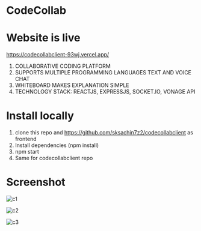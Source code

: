 # CodeCollab

# Website is live

https://codecollabclient-93wj.vercel.app/

1. COLLABORATIVE CODING PLATFORM
2. SUPPORTS MULTIPLE PROGRAMMING LANGUAGES
   TEXT AND VOICE CHAT
3. WHITEBOARD MAKES EXPLANATION SIMPLE
4. TECHNOLOGY STACK: REACTJS, EXPRESSJS, SOCKET.IO,
    VONAGE API

# Install locally

1. clone this repo and https://github.com/sksachin7z2/codecollabclient as frontend
2. Install dependencies (npm install)
3. npm start
4. Same for codecollabclient repo

# Screenshot

![c1](https://user-images.githubusercontent.com/89345567/213676553-f7147afe-0abb-4c24-b4bb-1f5fc46487e4.JPG)

![c2](https://user-images.githubusercontent.com/89345567/213676575-8bdd7dde-58dd-4216-934f-e4606c246e03.JPG)

![c3](https://user-images.githubusercontent.com/89345567/213676596-bd9b2010-6d7f-4e6d-ad80-fa110ab43d64.JPG)
